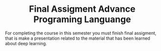 
<h1><center>Final Assigment Advance Programing Languange</center></h1>

<p>For completing the course in this semester you must finish final assigment, that is make a presentation related to the material that has been learned about deep learning.</p>
